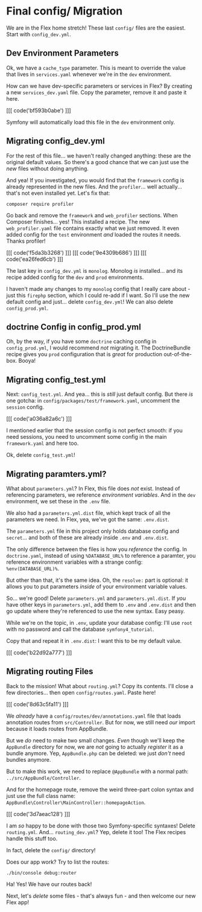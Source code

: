 # Final config/ Migration

We are in the Flex home stretch! These last `config/` files are the easiest. Start
with `config_dev.yml`.

## Dev Environment Parameters

Ok, we have a `cache_type` parameter. This is meant to override the value that
lives in `services.yaml` whenever we're in the `dev` environment.

How can we have dev-specific parameters or services in Flex? By creating a new
`services_dev.yaml` file. Copy the parameter, remove it and paste it here.

[[[ code('bf593b0abe') ]]]

Symfony will automatically load this file in the `dev` environment only.

## Migrating config_dev.yml

For the rest of this file... we haven't really changed anything: these are the original
default values. So there's a good chance that we can just use the *new* files without
doing anything.

And yea! If you investigated, you would find that the `framework` config is already
represented in the new files. And the `profiler`... well actually... that's not
even installed yet. Let's fix that:

```terminal
composer require profiler
```

Go back and remove the `framework` and `web_profiler` sections. When Composer finishes...
yes! This installed a recipe. The new `web_profiler.yaml` file contains exactly
what we just removed. It even added config for the `test` environment *and* loaded
the routes it needs. Thanks profiler!

[[[ code('f5da3b3268') ]]]
[[[ code('9e4309b686') ]]]
[[[ code('ea26fed6cb') ]]]

The last key in `config_dev.yml` is `monolog`. Monolog *is* installed... and its
recipe added config for the `dev` and `prod` environments.

I haven't made any changes to my `monolog` config that I really care about - just
this `firephp` section, which I could re-add if I want. So I'll use the new default
config and just... delete `config_dev.yml`! We can also delete `config_prod.yml`.

## doctrine Config in config_prod.yml

Oh, by the way, if you have some `doctrine` caching config in `config_prod.yml`,
I would recommend *not* migrating it. The DoctrineBundle recipe gives you `prod`
configuration that is *great* for production out-of-the-box. Booya!

## Migrating config_test.yml

Next: `config_test.yml`. And yea... this is *still* just default config. But there
*is* one gotcha: in `config/packages/test/framework.yaml`, uncomment the `session`
config.

[[[ code('a036a82a6c') ]]]

I mentioned earlier that the session config is not perfect smooth: if you need sessions,
you need to uncomment some config in the main `framework.yaml` and here too.

Ok, delete `config_test.yml`!

## Migrating paramters.yml?

What about `parameters.yml`? In Flex, this file does *not* exist. Instead of
referencing parameters, we reference *environment variables*. And in the `dev`
environment, we set these in the `.env` file.

We also had a `parameters.yml.dist` file, which kept track of all the parameters
we need. In Flex, yea, we've got the same: `.env.dist`.

The `parameters.yml` file in this project only holds database config and `secret`...
and both of these are already inside `.env` and `.env.dist`.

The only difference between the files is how you *reference* the config. In `doctrine.yaml`,
instead of using `%DATABASE_URL%` to reference a paramter, you reference environment
variables with a strange config: `%env(DATABASE_URL)%`.

But other than that, it's the same idea. Oh, the `resolve:` part is optional: it
allows you to put parameters *inside* of your environment variable values.

So... we're good! Delete `parameters.yml` and `parameters.yml.dist`. If *you* have
other keys in `parameters.yml`, add them to `.env` and `.env.dist` and then go
update where they're referenced to use the new syntax. Easy peasy.

While we're on the topic, in `.env`, update your database config: I'll use `root`
with no password and call the database `symfony4_tutorial`.

Copy that and repeat it in `.env.dist`: I want this to be my default value.

[[[ code('b22d92a777') ]]]

## Migrating routing Files

Back to the mission! What about `routing.yml`? Copy its contents. I'll close a few
directories... then open `config/routes.yaml`. Paste here!

[[[ code('8d63c5fa11') ]]]

We *already* have a `config/routes/dev/annotations.yaml` file that loads annotation
routes from `src/Controller`. But for now, we still need *our* import because it
loads routes from AppBundle.

But we *do* need to make two small changes. *Even* though we'll keep the `AppBundle`
directory for now, we are *not* going to actually *register* it as a bundle anymore.
Yep, `AppBundle.php` can be deleted: we just *don't* need bundles anymore.

But to make this work, we need to replace `@AppBundle` with a normal path:
`../src/AppBundle/Controller`.

And for the homepage route, remove the weird three-part colon syntax and just use
the full class name: `AppBundle\Controller\MainController::homepageAction`.

[[[ code('3d7aeac128') ]]]

I am *so* happy to be done with those two Symfony-specific syntaxes! Delete
`routing.yml`. And... `routing_dev.yml`? Yep, delete it too! The Flex recipes handle
this stuff too.

In fact, delete the `config/` directory!

Does our app work? Try to list the routes:

```terminal
./bin/console debug:router
```

Ha! Yes! We have our routes back!

Next, let's *delete* some files - that's always fun - and then welcome our new Flex
app!
